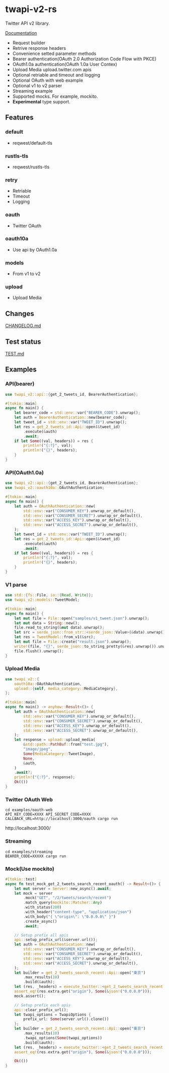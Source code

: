 # twapi-v2-rs

Twitter API v2 library.

[Documentation](https://docs.rs/twapi-v2)

- Request builder
- Retrive response headers
- Convenience setted parameter methods
- Bearer authentication(OAuth 2.0 Authorization Code Flow with PKCE)
- OAuth1.0a authentication(OAuth 1.0a User Contex)
- Upload Media upload.twitter.com apis
- Optional retriable and timeout and logging
- Optional OAuth with web example
- Optional v1 to v2 parser
- Streaming example
- Supported mocks. For example, mockito.
- **Experimental** type support.

## Features
### default
- reqwest/default-tls

### rustls-tls
- reqwest/rustls-tls

### retry
- Retriable
- Timeout
- Logging

### oauth
- Twitter OAuth

### oauth10a
- Use api by OAuth1.0a

### models
- From v1 to v2

### upload
- Upload Media

## Changes
[CHANGELOG.md](https://github.com/aoyagikouhei/twapi-v2-rs/blob/main/CHANGELOG.md)

## Test status
[TEST.md](https://github.com/aoyagikouhei/twapi-v2-rs/blob/main/TEST.md)

## Examples

### API(bearer)
```rust
use twapi_v2::api::{get_2_tweets_id, BearerAuthentication};

#[tokio::main]
async fn main() {
    let bearer_code = std::env::var("BEARER_CODE").unwrap();
    let auth = BearerAuthentication::new(bearer_code);
    let tweet_id = std::env::var("TWEET_ID").unwrap();
    let res = get_2_tweets_id::Api::open(&tweet_id)
        .execute(&auth)
        .await;
    if let Some((val, headers)) = res {
        println!("{:?}", val);
        println!("{}", headers);
    }
}
```

### API(OAuth1.0a)
```rust
use twapi_v2::api::{get_2_tweets_id, BearerAuthentication};
use twapi_v2::oauth10a::OAuthAuthentication;

#[tokio::main]
async fn main() {
    let auth = OAuthAuthentication::new(
        std::env::var("CONSUMER_KEY").unwrap_or_default(),
        std::env::var("CONSUMER_SECRET").unwrap_or_default(),
        std::env::var("ACCESS_KEY").unwrap_or_default(),
        std::env::var("ACCESS_SECRET").unwrap_or_default(),
    );
    let tweet_id = std::env::var("TWEET_ID").unwrap();
    let res = get_2_tweets_id::Api::open(&tweet_id)
        .execute(&auth)
        .await;
    if let Some((val, headers)) = res {
        println!("{:?}", val);
        println!("{}", headers);
    }
}
```

### V1 parse
```rust
use std::{fs::File, io::{Read, Write}};
use twapi_v2::models::TweetModel;

#[tokio::main]
async fn main() {
    let mut file = File::open("samples/v1_tweet.json").unwrap();
    let mut data = String::new();
    file.read_to_string(&mut data).unwrap();
    let src = serde_json::from_str::<serde_json::Value>(&data).unwrap();
    let res = TweetModel::from_v1(&src);
    let mut file = File::create("result.json").unwrap();
    write!(file, "{}", serde_json::to_string_pretty(&res).unwrap()).unwrap();
    file.flush().unwrap();
}
```


### Upload Media
```rust
use twapi_v2::{
    oauth10a::OAuthAuthentication,
    upload::{self, media_category::MediaCategory},
};

#[tokio::main]
async fn main() -> anyhow::Result<()> {
    let auth = OAuthAuthentication::new(
        std::env::var("CONSUMER_KEY").unwrap_or_default(),
        std::env::var("CONSUMER_SECRET").unwrap_or_default(),
        std::env::var("ACCESS_KEY").unwrap_or_default(),
        std::env::var("ACCESS_SECRET").unwrap_or_default(),
    );
    let response = upload::upload_media(
        &std::path::PathBuf::from("test.jpg"),
        "image/jpeg",
        Some(MediaCategory::TweetImage),
        None,
        &auth,
    )
    .await?;
    println!("{:?}", response);
    Ok(())
}
```

### Twitter OAuth Web
```
cd examples/oauth-web
API_KEY_CODE=XXXX API_SECRET_CODE=XXXX CALLBACK_URL=http://localhost:3000/oauth cargo run
```
http://localhost:3000/

### Streaming
```
cd examples/streaming
BEARER_CODE=XXXXX cargo run
```

### Mock(Use mockito)
```rust
#[tokio::test]
async fn test_mock_get_2_tweets_search_recent_oauth() -> Result<()> {
    let mut server = Server::new_async().await;
    let mock = server
        .mock("GET", "/2/tweets/search/recent")
        .match_query(mockito::Matcher::Any)
        .with_status(200)
        .with_header("content-type", "application/json")
        .with_body("{ \"origin\": \"0.0.0.0\" }")
        .create_async()
        .await;

    // Setup prefix all apis
    api::setup_prefix_url(&server.url());
    let auth = OAuthAuthentication::new(
        std::env::var("CONSUMER_KEY").unwrap_or_default(),
        std::env::var("CONSUMER_SECRET").unwrap_or_default(),
        std::env::var("ACCESS_KEY").unwrap_or_default(),
        std::env::var("ACCESS_SECRET").unwrap_or_default(),
    );
    let builder = get_2_tweets_search_recent::Api::open("東京")
        .max_results(10)
        .build(&auth);
    let (res, _headers) = execute_twitter::<get_2_tweets_search_recent::Response>(builder).await?;
    assert_eq!(res.extra.get("origin"), Some(&json!("0.0.0.0")));
    mock.assert();

    // Setup prefix each apis
    api::clear_prefix_url();
    let twapi_options = TwapiOptions {
        prefix_url: Some(server.url().clone())
    };
    let builder = get_2_tweets_search_recent::Api::open("東京")
        .max_results(10)
        .twapi_options(Some(twapi_options))
        .build(&auth);
    let (res, _headers) = execute_twitter::<get_2_tweets_search_recent::Response>(builder).await?;
    assert_eq!(res.extra.get("origin"), Some(&json!("0.0.0.0")));

    Ok(())
}
```